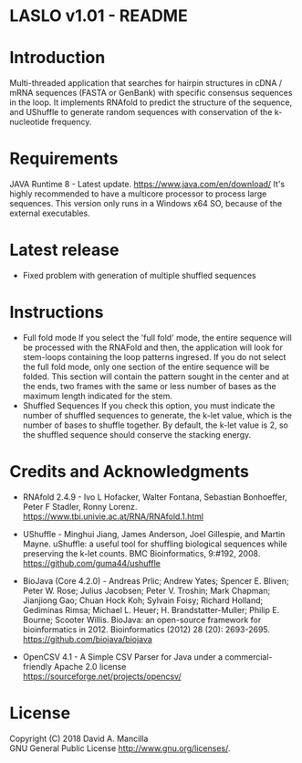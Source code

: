 # LASLO v1.01 - README

# Introduction
Multi-threaded application that searches for hairpin structures in cDNA / mRNA sequences (FASTA or GenBank) with specific consensus sequences in the loop.
It implements RNAfold to predict the structure of the sequence, and UShuffle to generate random sequences with conservation of the k-nucleotide frequency.

# Requirements
JAVA Runtime 8 - Latest update. https://www.java.com/en/download/
It's highly recommended to have a multicore processor to process large sequences.
This version only runs in a Windows x64 SO, because of the external executables. 

# Latest release
* Fixed problem with generation of multiple shuffled sequences

# Instructions
* Full fold mode
If you select the 'full fold' mode, the entire sequence will be processed with the RNAFold and then, the application will look for stem-loops containing the loop patterns ingresed.
If you do not select the full fold mode, only one section of the entire sequence will be folded. This section will contain the pattern sought in the center and at the ends, two frames with the same or less number of bases as the maximum length indicated for the stem.
* Shuffled Sequences
If you check this option, you must indicate the number of shuffled sequences to generate, the k-let value, which is the number of bases to shuffle together. By default, the k-let value is 2, so the shuffled sequence should conserve the stacking energy.

# Credits and Acknowledgments

* RNAfold 2.4.9 - Ivo L Hofacker, Walter Fontana, Sebastian Bonhoeffer, Peter F Stadler, Ronny Lorenz. https://www.tbi.univie.ac.at/RNA/RNAfold.1.html

* UShuffle - Minghui Jiang, James Anderson, Joel Gillespie, and Martin Mayne. uShuffle: a useful tool for shuffling biological sequences while preserving the k-let counts. BMC Bioinformatics, 9:#192, 2008. 
https://github.com/guma44/ushuffle

* BioJava (Core 4.2.0) - Andreas Prlic; Andrew Yates; Spencer E. Bliven; Peter W. Rose; Julius Jacobsen; Peter V. Troshin; Mark Chapman; Jianjiong Gao; Chuan Hock Koh; Sylvain Foisy; Richard Holland; Gediminas Rimsa; Michael L. Heuer; H. Brandstatter-Muller; Philip E. Bourne; Scooter Willis. BioJava: an open-source framework for bioinformatics in 2012. Bioinformatics (2012) 28 (20): 2693-2695. https://github.com/biojava/biojava

* OpenCSV 4.1 - A Simple CSV Parser for Java under a commercial-friendly Apache 2.0 license  
https://sourceforge.net/projects/opencsv/

# License
 Copyright (C) 2018  David A. Mancilla                                   
 GNU General Public License <http://www.gnu.org/licenses/>. 
